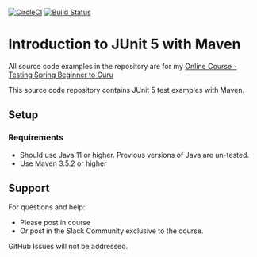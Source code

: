 [![CircleCI](https://circleci.com/gh/rs-renato/springframework-testing/tree/feature%2Fsection-7-test-execution.svg?style=svg)](https://circleci.com/gh/rs-renato/springframework-testing/tree/feature%2Fsection-7-test-execution)
[![Build Status](https://app.travis-ci.com/rs-renato/springframework-testing.svg?branch=feature%2Fsection-7-test-execution)](https://app.travis-ci.com/rs-renato/springframework-testing)

# Introduction to JUnit 5 with Maven

All source code examples in the repository are for my [Online Course - Testing Spring Beginner to Guru](https://www.udemy.com/testing-spring-boot-beginner-to-guru/?couponCode=GITHUB_REPO)

This source code repository contains JUnit 5 test examples with Maven.

## Setup
### Requirements
* Should use Java 11 or higher. Previous versions of Java are un-tested.
* Use Maven 3.5.2 or higher

## Support
For questions and help:
* Please post in course
* Or post in the Slack Community exclusive to the course.

GitHub Issues will not be addressed.
